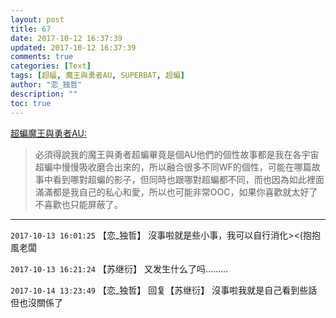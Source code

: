 ```yaml
---
layout: post
title: 67
date: 2017-10-12 16:37:39
updated: 2017-10-12 16:37:39
comments: true
categories: [Text]
tags: [超蝠, 魔王與勇者AU, SUPERBAT, 超蝙]
author: "恋_独哲"
description: ""
toc: true
---
```


<p reblogfrom="reblogfrom"  ><a target="_blank" href="http://superbatdemogorgonandthebrave.lofter.com/post/1eb6db1d_115d7008"  >超蝙魔王與勇者AU:</a></p> 
<blockquote> 
 <p dir="ltr"  >必須得說我的魔王與勇者超蝙畢竟是個AU他們的個性故事都是我在各宇宙超蝙中慢慢吸收磨合出來的，所以融合很多不同WF的個性，可能在哪篇故事中看到哪對超蝙的影子，但同時也跟哪對超蝙都不同，而也因為如此裡面滿滿都是我自己的私心和愛，所以也可能非常OOC，如果你喜歡就太好了不喜歡也只能屏蔽了。 ​​​</p> 
</blockquote>

---

`2017-10-13 16:01:25` 【恋\_独哲】 沒事啦就是些小事，我可以自行消化><(抱抱風老闆

`2017-10-13 16:21:24` 【苏继衍】 又发生什么了吗………

`2017-10-14 13:23:49` 【恋\_独哲】 回复【苏继衍】 沒事啦我就是自己看到些話但也沒關係了
